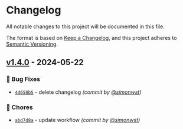 # Changelog
All notable changes to this project will be documented in this file.

The format is based on [Keep a Changelog](https://keepachangelog.com/en/1.0.0/),
and this project adheres to [Semantic Versioning](https://semver.org/spec/v2.0.0.html).

## [v1.4.0] - 2024-05-22
### :bug: Bug Fixes
- [`4d658b5`](https://github.com/simonwst/release-test/commit/4d658b58f4b346339dfea339a105fe0c52009e47) - delete changelog *(commit by [@simonwst](https://github.com/simonwst))*

### :wrench: Chores
- [`abd7d8a`](https://github.com/simonwst/release-test/commit/abd7d8a08dc9337dce318386bc699191788bd2a2) - update workflow *(commit by [@simonwst](https://github.com/simonwst))*

[v1.4.0]: https://github.com/simonwst/release-test/compare/v1.3.0...v1.4.0
